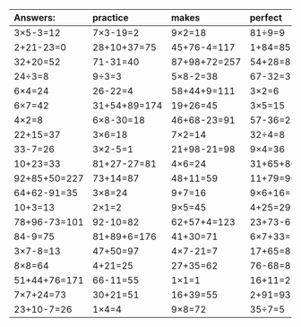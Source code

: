 | Answers: | practice | makes | perfect | ! |
| :--- | :--- | :--- | :--- | :--- |
| 3×5-3=12 | 7×3-19=2 | 9×2=18 | 81÷9=9 | 8×4=32 | 
| 2+21-23=0 | 28+10+37=75 | 45+76-4=117 | 1+84=85 | 30+57-83=4 | 
| 32+20=52 | 71-31=40 | 87+98+72=257 | 54+28=82 | 9×2+33=51 | 
| 24÷3=8 | 9÷3=3 | 5×8-2=38 | 67-32=35 | 42+55=97 | 
| 6×4=24 | 26-22=4 | 58+44+9=111 | 3×2=6 | 25÷5=5 | 
| 6×7=42 | 31+54+89=174 | 19+26=45 | 3×5=15 | 11+19=30 | 
| 4×2=8 | 6×8-30=18 | 46+68-23=91 | 57-36=21 | 28+91-44=75 | 
| 22+15=37 | 3×6=18 | 7×2=14 | 32÷4=8 | 2×3=6 | 
| 33-7=26 | 3×2-5=1 | 21+98-21=98 | 9×4=36 | 9+42=51 | 
| 10+23=33 | 81+27-27=81 | 4×6=24 | 31+65+86=182 | 12÷4=3 | 
| 92+85+50=227 | 73+14=87 | 48+11=59 | 11+79=90 | 62+35=97 | 
| 64+62-91=35 | 3×8=24 | 9+7=16 | 9×6+16=70 | 9×7+63=126 | 
| 10+3=13 | 2×1=2 | 9×5=45 | 4+25=29 | 9×8+70=142 | 
| 78+96-73=101 | 92-10=82 | 62+57+4=123 | 23+73-67=29 | 43+47=90 | 
| 84-9=75 | 81+89+6=176 | 41+30=71 | 6×7+33=75 | 79-9=70 | 
| 3×7-8=13 | 47+50=97 | 4×7-21=7 | 17+65=82 | 4+85+63=152 | 
| 8×8=64 | 4+21=25 | 27+35=62 | 76-68=8 | 7×8-46=10 | 
| 51+44+76=171 | 66-11=55 | 1×1=1 | 16+11=27 | 3×5+77=92 | 
| 7×7+24=73 | 30+21=51 | 16+39=55 | 2+91=93 | 16÷8=2 | 
| 23+10-7=26 | 1×4=4 | 9×8=72 | 35÷7=5 | 63÷7=9 | 
